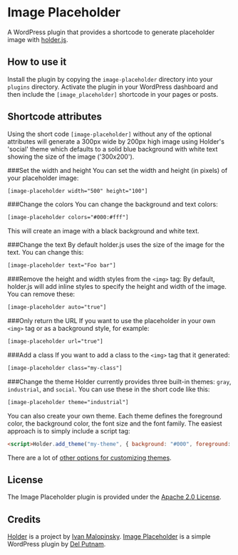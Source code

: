 Image Placeholder
=================

A WordPress plugin that provides a shortcode  to generate placeholder image with [holder.js](https://github.com/imsky/holder).

How to use it
--
Install the plugin by copying the ``image-placeholder`` directory into your ``plugins`` directory.  Activate the plugin in your WordPress dashboard and then include the ``[image_placeholder]`` shortcode in your pages or posts.

Shortcode attributes
--
Using the short code ``[image-placeholder]`` without any of the optional attributes will generate a 300px wide by 200px high image using Holder's 'social' theme which defaults to a solid blue background with white text showing the size of the image ('300x200').

###Set the width and height
You can set the width and height (in pixels) of your placeholder image:
```html
[image-placeholder width="500" height="100"]
```
###Change the colors
You can change the background and text colors:

```html
[image-placeholder colors="#000:#fff"]
```
This will create an image with a black background and white text.

###Change the text
By default holder.js uses the size of the image for the text.  You can change this:

```html
[image-placeholder text="Foo bar"]
```

###Remove the height and width styles from the ``<img>`` tag:
By default, holder.js will add inline styles to specify the height and width of the image.  You can remove these:

```html
[image-placeholder auto="true"]
```

###Only return the URL
If you want to use the placeholder in your own ``<img>`` tag or as a background style, for example:

```html
[image-placeholder url="true"]
```

###Add a class
If you want to add a class to the ``<img>`` tag that it generated:

```html
[image-placeholder class="my-class"]
```

###Change the theme
Holder currently provides three built-in themes: ``gray``, ``industrial``, and ``social``.  You can use these in the short code like this:

```html
[image-placeholder theme="industrial"]
```
You can also create your own theme.  Each theme defines the foreground color, the background color, the font size and the font family. The easiest approach is to simply include a script tag:

```html
<script>Holder.add_theme("my-theme", { background: "#000", foreground: "#fff", size: 14 })</script>
```

There are a lot of [other options for customizing themes](https://github.com/imsky/holder/blob/master/README.md#customizing-themes).

License
-------

The Image Placeholder plugin is provided under the [Apache 2.0 License](http://www.apache.org/licenses/LICENSE-2.0).

Credits
-------
[Holder](https://github.com/imsky/holder) is a project by [Ivan Malopinsky](http://imsky.co).
[Image Placeholder](https://github.com/delputnam/image-placeholder) is a simple WordPress plugin by [Del Putnam](http://delputnam.com).

